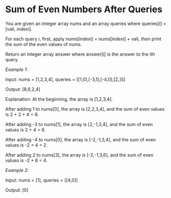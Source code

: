 # Sum of Even Numbers After Queries

You are given an integer array nums and an array queries where queries[i] = [vali, indexi].

For each query i, first, apply nums[indexi] = nums[indexi] + vali, then print the sum of the even values of nums.

Return an integer array answer where answer[i] is the answer to the ith query.

*Example 1:*

Input: nums = [1,2,3,4], queries = [[1,0],[-3,1],[-4,0],[2,3]]

Output: [8,6,2,4]

Explanation: At the beginning, the array is [1,2,3,4].

After adding 1 to nums[0], the array is [2,2,3,4], and the sum of even values is 2 + 2 + 4 = 8.

After adding -3 to nums[1], the array is [2,-1,3,4], and the sum of even values is 2 + 4 = 6.

After adding -4 to nums[0], the array is [-2,-1,3,4], and the sum of even values is -2 + 4 = 2.

After adding 2 to nums[3], the array is [-2,-1,3,6], and the sum of even values is -2 + 6 = 4.

*Example 2:*

Input: nums = [1], queries = [[4,0]]

Output: [0]